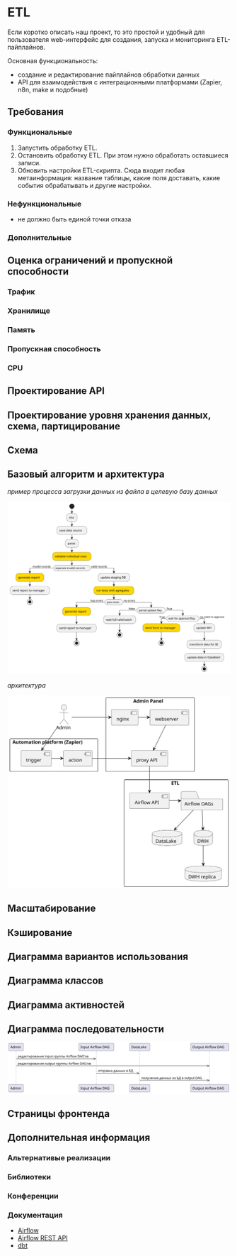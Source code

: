 # ETL
Если коротко описать наш проект, то это простой и удобный для пользователя web-интерфейс для создания, запуска и мониторинга ETL-пайплайнов.

Основная функциональность:
- создание и редактирование пайплайнов обработки данных
- API для взаимодействия с интеграционными платформами (Zapier, n8n, make и подобные)

## Требования
### Функциональные
1. Запустить обработку ETL.
2. Остановить обработку ETL. При этом нужно обработать оставшиеся записи.
3. Обновить настройки ETL-скрипта. Сюда входит любая метаинформация: название таблицы, какие поля доставать, какие события обрабатывать и другие настройки.
### Нефункциональные
- не должно быть единой точки отказа
### Дополнительные
## Оценка ограничений и пропускной способности
### Трафик
### Хранилище
### Память
### Пропускная способность
### CPU
## Проектирование API
## Проектирование уровня хранения данных, схема, партицирование
## Схема
## Базовый алгоритм и архитектура

*пример процесса загрузки данных из файла в целевую базу данных*

![пример потока данных](diagrams/DAG_example.svg)

*архитектура*

![архитектура](diagrams/architecture.svg)

## Масштабирование
## Кэширование
## Диаграмма вариантов использования
## Диаграмма классов
## Диаграмма активностей
## Диаграмма последовательности
![](diagrams/sequence_diagram.svg)
## Страницы фронтенда
## Дополнительная информация
### Альтернативые реализации
### Библиотеки
### Конференции
### Документация
- [Airflow](https://airflow.apache.org/docs/apache-airflow/stable/index.html)
- [Airflow REST API](https://airflow.apache.org/docs/apache-airflow/stable/stable-rest-api-ref.html#section/Overview)
- [dbt](https://docs.getdbt.com/docs/introduction)
